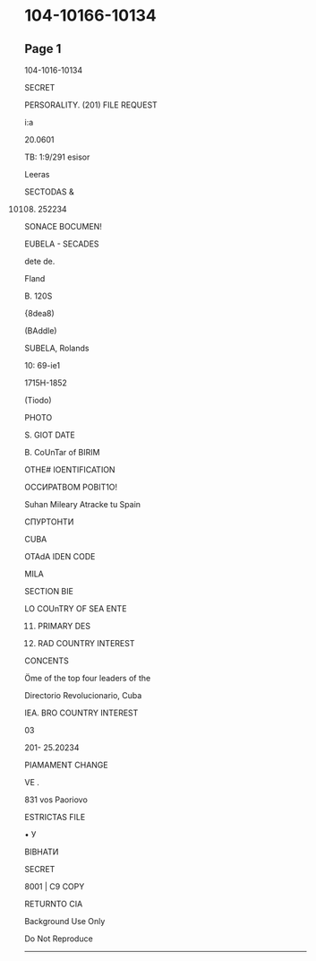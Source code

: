 # 104-10166-10134

## Page 1

104-1016-10134

SECRET

PERSORALITY. (201) FILE REQUEST

i:a

20.0601

TB: 1:9/291 esisor

Leeras

SECTODAS &

10108. 252234

SONACE BOCUMEN!

EUBELA - SECADES

dete de.

Fland

B. 120S

{8dea8)

(BAddle)

SUBELA, Rolands

10: 69-ie1

1715H-1852

(Tiodo)

PHOTO

S. GIOT DATE

B. CoUnTar of BIRIM

OTHE# IOENTIFICATION

ОССИРАТВОМ РОВІТ1О!

Suhan Mileary Atracke tu Spain

СПУРТОНТИ

CUBA

OTAdA IDEN CODE

MILA

SECTION BIE

LO COUnTRY OF SEA ENTE

11. PRIMARY DES

18. RAD COUNTRY INTEREST

CONCENTS

Öme of the top four leaders of the

Directorio Revolucionario, Cuba

IEA. BRO COUNTRY INTEREST

03

201- 25.20234

PIAMAMENT CHANGE

VE .

831 vos Paoriovo

ESTRICTAS FILE

• У

ВІВНАТИ

SECRET

8001 | C9 COPY

RETURNTO CIA

Background Use Only

Do Not Reproduce

---

